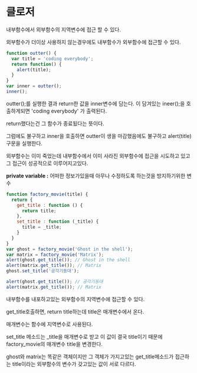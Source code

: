 # 클로저

내부함수에서 외부함수의 지역변수에 접근 할 수 있다.

외부함수가 더이상 사용하지 않는경우에도
내부함수가 외부함수에 접근할 수 있다.

```js
function outter() {
  var title = 'coding everybody';
  return function() {
    alert(title);
  }
}
var inner = outter();
inner();
```

outter();를 실행한 결과 
return한 값을 inner변수에 담는다.
이 담겨있는 ineer();을 호출하게되면 
'coding everybody' 가 출력된다.

return했다는건 그 함수가 종료됬다는 뜻이다.

그럼에도 불구하고 inner을 호출하면
outter이 생을 마감했음에도 불구하고 
alert(title)구문을 실행한다.

외부함수는 이미 죽었는데 내부함수에서 이미 사라진 외부함수에 접근을 시도하고 있고 그 접근이 성공적으로 이루어지고있다.

**private variable :** 
어떠한 정보가있을때 아무나 수정하도록 하는것을 방지하기위한 변수

```js
function factory_movie(title) {
  return {
    get_title : function () {
      return title;
    }, 
    set_title : function (_title) {
      title = _title;
    }
  }
}
var ghost = factory_movie('Ghost in the shell');
var matrix = factory_movie('Matrix');
alert(ghost.get_title()); // Ghost in the shell
alert(matrix.get_title()); // Matrix
ghost.set_title('공각기동대');

alert(ghost.get_title()); // 공각기동대
alert(matrix.get_title()); // Matrix
```

내부함수를 내포하고있는 외부함수의 지역변수에 접근할 수 있다.

get_title호출하면, return title하는데
title은 매개변수에서 온다.

매개변수는 함수에 지역변수로 사용된다.

set_title 메소드는 _title을 매개변수로 받고 이 값이 결국 title이기 때문에
factory_movie의 매개변수 title을 변경한다.

ghost와 matrix는 똑같은 객체이지만 
그 객체가 가지고있는 get_title메소드가 접근하는 title이라는 외부함수의 변수가 갖고있는 값이 서로 다르다.

